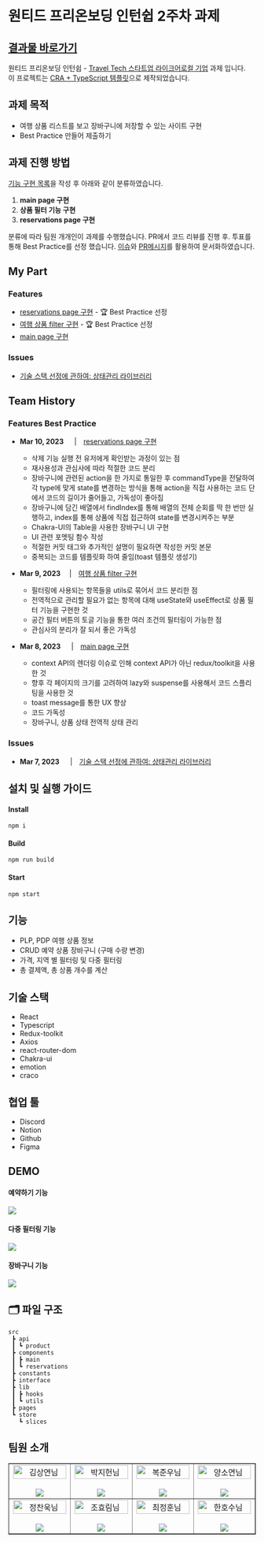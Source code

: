 # 원티드 프리온보딩 인턴쉽 2주차 과제

## [결과물 바로가기](https://pre-onboarding-9th-2-8.netlify.app)

원티드 프리온보딩 인턴쉽 - [Travel Tech 스타트업 라이크어로컬 기업](https://likealocal.co.kr/) 과제 입니다.  
이 프로젝트는 [CRA + TypeScript 템플릿](https://create-react-app.dev/docs/adding-typescript/)으로 제작되었습니다.

## 과제 목적

- 여행 상품 리스트를 보고 장바구니에 저장할 수 있는 사이트 구현
- Best Practice 만들어 제출하기

## 과제 진행 방법

[기능 구현 목록](./REQUIREMENTS.md)을 작성 후 아래와 같이 분류하였습니다.

1. **main page 구현**
2. **상품 필터 기능 구현**
3. **reservations page 구현**

분류에 따라 팀원 개개인이 과제를 수행했습니다. PR에서 코드 리뷰를 진행 후. 투표를 통해 Best Practice를 선정 했습니다. [이슈](https://github.com/Wanted-PreOnboarding-Team-8/pre-onboarding-9th-2-8/issues)와 [PR메시지](https://github.com/Wanted-PreOnboarding-Team-8/pre-onboarding-9th-2-8/pulls)를 활용하여 문서화하였습니다.

## My Part

### Features

- [reservations page 구현](https://github.com/Wanted-PreOnboarding-Team-8/pre-onboarding-9th-2-8/pull/29) - 🏆 Best Practice 선정
- [여행 상품 filter 구현](https://github.com/Wanted-PreOnboarding-Team-8/pre-onboarding-9th-2-8/pull/18) - 🏆 Best Practice 선정
- [main page 구현](https://github.com/Wanted-PreOnboarding-Team-8/pre-onboarding-9th-2-8/pull/10)

### Issues
- [기술 스택 선정에 관하여: 상태관리 라이브러리](https://github.com/Wanted-PreOnboarding-Team-8/pre-onboarding-9th-2-8/issues/7)

## Team History

### Features Best Practice

- **Mar 10, 2023**  　|　[reservations page 구현](https://github.com/Wanted-PreOnboarding-Team-8/pre-onboarding-9th-2-8/pull/29)

  - 삭제 기능 실행 전 유저에게 확인받는 과정이 있는 점
  - 재사용성과 관심사에 따라 적절한 코드 분리
  - 장바구니에 관련된 action을 한 가지로 통일한 후 commandType을 전달하여 각 type에 맞게 state를 변경하는 방식을 통해 action을 직접 사용하는 코드 단에서 코드의 길이가 줄어들고, 가독성이 좋아짐
  - 장바구니에 담긴 배열에서 findIndex를 통해 배열의 전체 순회를 딱 한 번만 실행하고, index를 통해 상품에 직접 접근하여 state를 변경시켜주는 부분
  - Chakra-UI의 Table을 사용한 장바구니 UI 구현
  - UI 관련 포멧팅 함수 작성
  - 적절한 커밋 태그와 추가적인 설명이 필요하면 작성한 커밋 본문
  - 중복되는 코드를 템플릿화 하여 줄임(toast 템플릿 생성기)

- **Mar 9, 2023** 　|　[여행 상품 filter 구현](https://github.com/Wanted-PreOnboarding-Team-8/pre-onboarding-9th-2-8/pull/18)

  - 필터링에 사용되는 항목들을 utils로 묶어서 코드 분리한 점
  - 전역적으로 관리할 필요가 없는 항목에 대해 useState와 useEffect로 상품 필터 기능을 구현한 것
  - 공간 필터 버튼의 토글 기능을 통한 여러 조건의 필터링이 가능한 점
  - 관심사의 분리가 잘 되서 좋은 가독성

- **Mar 8, 2023**  　|　[main page 구현](https://github.com/Wanted-PreOnboarding-Team-8/pre-onboarding-9th-2-8/pull/12)

  - context API의 렌더링 이슈로 인해 context API가 아닌 redux/toolkit을 사용한 것
  - 향후 각 페이지의 크기를 고려하여 lazy와 suspense를 사용해서 코드 스플리팅을 사용한 것
  - toast message를 통한 UX 향상
  - 코드 가독성
  - 장바구니, 상품 상태 전역적 상태 관리

### Issues

- **Mar 7, 2023**  　|　[기술 스택 선정에 관하여: 상태관리 라이브러리](https://github.com/Wanted-PreOnboarding-Team-8/pre-onboarding-9th-2-8/issues/7)

## 설치 및 실행 가이드

#### Install

```
npm i
```

#### Build

```
npm run build
```

#### Start

```
npm start
```

## 기능
- PLP, PDP 여행 상품 정보
- CRUD 예약 상품 장바구니 (구매 수량 변경)
- 가격, 지역 별 필터링 및 다중 필터링
- 총 결제액, 총 상품 개수를 계산

## 기술 스택

- React
- Typescript
- Redux-toolkit
- Axios
- react-router-dom
- Chakra-ui
- emotion
- craco 

## 협업 툴

- Discord
- Notion
- Github
- Figma

## DEMO

#### 예약하기 기능

![](https://velog.velcdn.com/images/hyorimm/post/6fa2f2c5-d6ae-4f02-9855-c60bb839f007/image.gif)

#### 다중 필터링 기능

![](https://velog.velcdn.com/images/hyorimm/post/95ec840f-49bc-4885-aed5-77988cd6b4e9/image.gif)

#### 장바구니 기능

![](https://velog.velcdn.com/images/hyorimm/post/bad2bf0e-01f8-4927-a69c-a284c8dc62b1/image.gif)

## 🗂️ 파일 구조

```
src
 ┣ api
 ┃ ┗ product
 ┣ components
 ┃ ┣ main
 ┃ ┗ reservations
 ┣ constants
 ┣ interface
 ┣ lib
 ┃ ┣ hooks
 ┃ ┗ utils
 ┣ pages
 ┗ store
   ┗ slices

```

## 팀원 소개

<table border>
  <tbody>
    <tr>
       <td align="center" width="200px">
        <img width="100%" src="https://avatars.githubusercontent.com/u/67201870?v=4"  alt="김상연님"/><br />
        <br/>
        <a href="https://github.com/greyHairChooseLife">
          <img src="https://img.shields.io/badge/김상연-000?style=flat-round&logo=GitHub&logoColor=white"/>
        </a>
      </td>
      <td align="center" width="200px">
        <img width="100%" src='https://avatars.githubusercontent.com/u/90181028?v=4'  alt="박지헌님"/><br />
        <br/>
        <a href="https://github.com/jiheon788">
          <img src="https://img.shields.io/badge/박지헌-000?style=flat-round&logo=GitHub&logoColor=white"/>
        </a>
      </td>
      <td align="center" width="200px">
        <img width="100%" src="https://avatars.githubusercontent.com/u/106523012?v=4"  alt="복준우님"/><br />
       <br/>
        <a href="https://github.com/bokjunwoo">
          <img src="https://img.shields.io/badge/복준우-000?style=flat-round&logo=GitHub&logoColor=white"/>
        </a>
      </td>
      <td align="center" width="200px">
        <img width="100%" src="https://avatars.githubusercontent.com/u/48446896?v=4"  alt="양소연님"/><br/>
                <br/>
        <a href="https://github.com/Noeyso">
          <img src="https://img.shields.io/badge/양소연-000?style=flat-round&logo=GitHub&logoColor=white"/>
        </a>
      </td>
     </tr>
         <tr>
      <td align="center" width="200px">
        <img width="100%" src="https://avatars.githubusercontent.com/u/62588402?v=4"  alt="정찬욱님"/><br />
       <br/>
        <a href="https://github.com/raw20">
          <img src="https://img.shields.io/badge/정찬욱-000?style=flat-round&logo=GitHub&logoColor=white"/>
        </a>
      </td>
      <td align="center" width="200px">
        <img width="100%" src="https://avatars.githubusercontent.com/u/103406196?v=4"  alt="조효림님"/><br/>
       <br/>
        <a href="https://github.com/hyorimcho">
          <img src="https://img.shields.io/badge/팀장 : 조효림-000?style=flat-round&logo=GitHub&logoColor=white"/>
        </a>
      </td>
      <td align="center" width="200px">
        <img width="100%" src="https://avatars.githubusercontent.com/u/82688516?v=4"  alt="최정훈님"/><br/>
                <br/>
        <a href="https://github.com/jhoon9494">
          <img src="https://img.shields.io/badge/최정훈-000?style=flat-round&logo=GitHub&logoColor=white"/>
        </a>
      </td>
      <td align="center" width="200px">
        <img width="100%" src="https://avatars.githubusercontent.com/u/17325845?v=4"  alt="한호수님"/><br/>
       <br/>
        <a href="https://github.com/tnghgks">
          <img src="https://img.shields.io/badge/한호수-000?style=flat-round&logo=GitHub&logoColor=white"/>
        </a>
      </td>
     </tr>
  </tbody>
</table>
